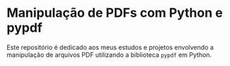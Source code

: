 # Manipulação de PDFs com Python e pypdf

Este repositório é dedicado aos meus estudos e projetos envolvendo a manipulação de arquivos PDF utilizando a biblioteca `pypdf` em Python. 
